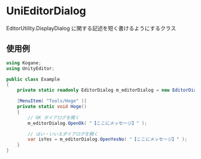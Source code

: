 # UniEditorDialog

EditorUtility.DisplayDialog に関する記述を短く書けるようにするクラス

## 使用例

```cs
using Kogane;
using UnityEditor;

public class Example
{
    private static readonly EditorDialog m_editorDialog = new EditorDialog( "【ここにタイトル】" );

    [MenuItem( "Tools/Hoge" )]
    private static void Hoge()
    {
        // OK ダイアログを開く
        m_editorDialog.OpenOk( "【ここにメッセージ】" );

        // はい・いいえダイアログを開く
        var isYes = m_editorDialog.OpenYesNo( "【ここにメッセージ】" );
    }
}
```
